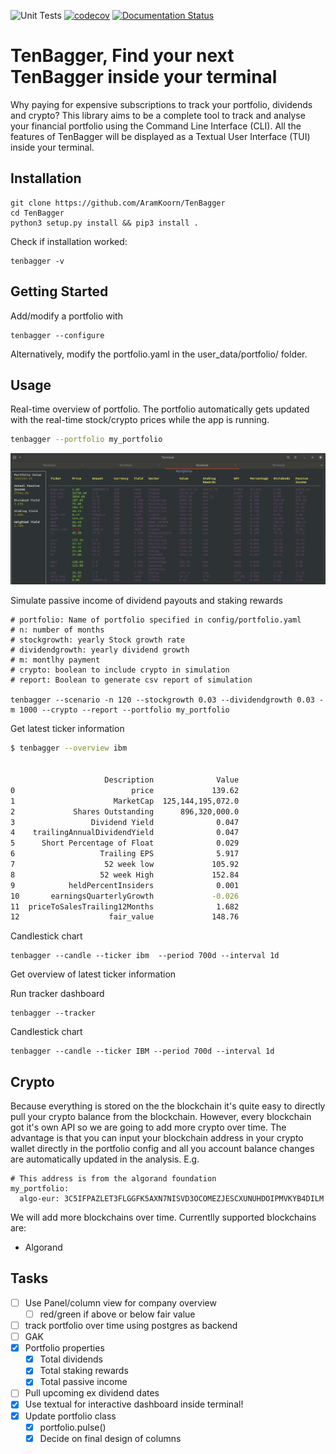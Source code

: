 ![Unit Tests](https://github.com/AramKoorn/TenBagger/actions/workflows/test.yml/badge.svg)
[![codecov](https://codecov.io/gh/AramKoorn/TenBagger/branch/main/graph/badge.svg?token=O5F0TEQ0DY)](https://codecov.io/gh/AramKoorn/TenBagger)
[![Documentation Status](https://readthedocs.org/projects/tenbagger/badge/?version=latest)](https://tenbagger.readthedocs.io/en/latest/?badge=latest)

# TenBagger, Find your next TenBagger inside your terminal
Why paying for expensive subscriptions to track your portfolio, dividends and crypto? This library aims to be a complete tool to track and analyse your financial portfolio using the Command Line Interface (CLI). All the features of TenBagger will be displayed as a Textual User Interface (TUI) inside your terminal. 

## Installation
```
git clone https://github.com/AramKoorn/TenBagger 
cd TenBagger
python3 setup.py install && pip3 install .
```
Check if installation worked:
```
tenbagger -v
```
## Getting Started

Add/modify a portfolio with

```
tenbagger --configure
```
Alternatively, modify the portfolio.yaml in the user_data/portfolio/ folder.

## Usage
Real-time overview of portfolio. The portfolio automatically gets updated with the real-time stock/crypto prices while the app is running.
```sh
tenbagger --portfolio my_portfolio
```

![widgets](./imgs/gifs/portfolio.gif)

Simulate passive income of dividend payouts and staking rewards

```
# portfolio: Name of portfolio specified in config/portfolio.yaml
# n: number of months
# stockgrowth: yearly Stock growth rate 
# dividendgrowth: yearly dividend growth
# m: montlhy payment
# crypto: boolean to include crypto in simulation
# report: Boolean to generate csv report of simulation

tenbagger --scenario -n 120 --stockgrowth 0.03 --dividendgrowth 0.03 -m 1000 --crypto --report --portfolio my_portfolio

```

Get latest ticker information

```sh
$ tenbagger --overview ibm


                     Description              Value
0                          price             139.62
1                      MarketCap  125,144,195,072.0
2             Shares Outstanding      896,320,000.0
3                 Dividend Yield              0.047
4    trailingAnnualDividendYield              0.047
5      Short Percentage of Float              0.029
6                   Trailing EPS              5.917
7                    52 week low             105.92
8                   52 week High             152.84
9            heldPercentInsiders              0.001
10       earningsQuarterlyGrowth             -0.026
11  priceToSalesTrailing12Months              1.682
12                    fair_value             148.76

```


Candlestick chart
```
tenbagger --candle --ticker ibm  --period 700d --interval 1d
```

Get overview of latest ticker information


Run tracker dashboard
```
tenbagger --tracker
```

Candlestick chart 
```
tenbagger --candle --ticker IBM --period 700d --interval 1d
```

## Crypto

Because everything is stored on the the blockchain it's quite easy to directly pull your crypto balance from the blockchain. However, every blockchain got it's own API so we are going to add more crypto over time. The advantage is that you can input your blockchain address in your crypto wallet directly in the portfolio config and all you account balance changes are automatically updated in the analysis. E.g.

```
# This address is from the algorand foundation
my_portfolio:
  algo-eur: 3C5IFPAZLET3FLGGFK5AXN7NISVD3OCOMEZJESCXUNUHDOIPMVKYB4DILM

```
We will add more blockchains over time. Currentlly supported blockchains are:
- Algorand

## Tasks
- [ ] Use Panel/column view for company overview
  - [ ] red/green if above or below fair value
- [ ] track portfolio over time using postgres as backend
- [ ] GAK
- [x] Portfolio properties
  - [x] Total dividends
  - [x] Total staking rewards
  - [x] Total passive income
- [ ] Pull upcoming ex dividend dates
- [x] Use textual for interactive dashboard inside terminal!
- [x] Update portfolio class
  - [x] portfolio.pulse()
  - [x] Decide on final design of columns
